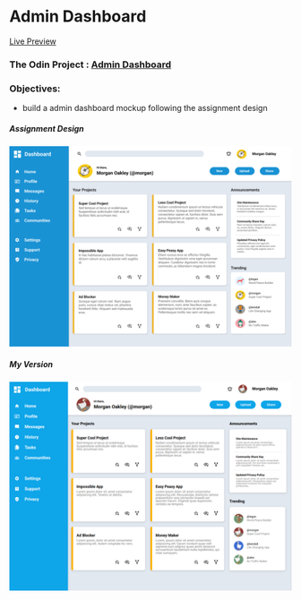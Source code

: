 # Admin Dashboard

[Live Preview](https://vsilagy.github.io/admin-dashboard/)

### **The Odin Project** : [Admin Dashboard](https://theodinproject.com/lessons/node-path-intermediate-html-and-css-admin-dashboard)

### Objectives:

- build a admin dashboard mockup following the assignment design

##### Assignment Design

![dashboard-project](/assets/dashboard-project.png)

##### My Version

![screenshot](/assets/screenshot.png)
